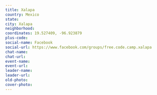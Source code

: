 ```yaml
---
title: Xalapa
country: Mexico
state: 
city: Xalapa
neighborhood: 
coordinates: 19.527409, -96.923879
plus-code:
social-name: Facebook
social-url: https://www.facebook.com/groups/free.code.camp.xalapa
chat-name:
chat-url:
event-name:
event-url:
leader-name:
leader-url:
old-photo: 
cover-photo:
---
```

